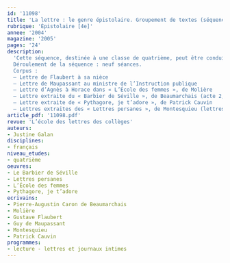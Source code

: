 ```yaml
---
id: '11098'
title: 'La lettre : le genre épistolaire. Groupement de textes (séquence)'
rubrique: 'Épistolaire [4e]'
annee: '2004'
magazine: '2005'
pages: '24'
description: 
  'Cette séquence, destinée à une classe de quatrième, peut être conduite au deuxième trimestre. Elle suit une démarche à la fois descriptive et thématique : après avoir énoncé les codes de la lettre à l’aide d’exemples tirés de la vie quotidienne, on aborde les rôles de la lettre fictive dans différents genres littéraires (théâtre, roman et roman épistolaire). Le thème de cette séquence permet l’étude d’un genre littéraire particulier et nouveau pour les élèves : le roman épistolaire. En outre, une introduction à la satire et à la critique sociale du XVIIIe siècle est rendue possible par l’explication d’extraits des « Lettres persanes » de Montesquieu en fin de séquence.
  Déroulement de la séquence : neuf séances.
  Corpus :
  – Lettre de Flaubert à sa nièce
  – Lettre de Maupassant au ministre de l’Instruction publique
  – Lettre d’Agnès à Horace dans « L’École des femmes », de Molière
  – Lettre extraite du « Barbier de Séville », de Beaumarchais (acte 2, scène 14)
  – Lettre extraite de « Pythagore, je t’adore », de Patrick Cauvin
  – Lettres extraites des « Lettres persanes », de Montesquieu (lettres 99 et 52)'
article_pdf: '11098.pdf'
revue: 'L’école des lettres des collèges'
auteurs:
- Justine Galan
disciplines:
- français
niveau_etudes:
- quatrième
oeuvres:
- Le Barbier de Séville
- Lettres persanes
- L’École des femmes
- Pythagore, je t’adore
ecrivains:
- Pierre-Augustin Caron de Beaumarchais
- Molière
- Gustave Flaubert
- Guy de Maupassant
- Montesquieu
- Patrick Cauvin
programmes:
- lecture - lettres et journaux intimes
---
```

